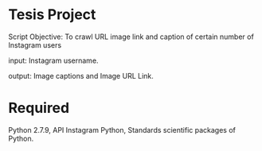 # Tesis Project

Script Objective: To crawl URL image link and caption of certain number of Instagram users

input: Instagram username.

output: Image captions and Image URL Link. 

# Required

Python 2.7.9,
API Instagram Python,
Standards scientific packages of Python.



